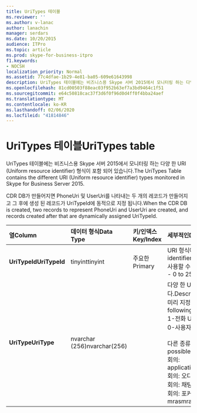 ```yaml
---
title: UriTypes 테이블
ms.reviewer: ''
ms.author: v-lanac
author: lanachin
manager: serdars
ms.date: 10/20/2015
audience: ITPro
ms.topic: article
ms.prod: skype-for-business-itpro
f1.keywords:
- NOCSH
localization_priority: Normal
ms.assetid: 77c4dfae-1b29-4e81-ba05-609e61643998
description: UriTypes 테이블에는 비즈니스용 Skype 서버 2015에서 모니터링 하는 다양 한 URI (Uniform resource identifier) 형식이 포함 되어 있습니다.
ms.openlocfilehash: 81cd00503f88eac03f952b63ef7a3bd9464c1f51
ms.sourcegitcommit: e64c50818cac37f3d6f0f96d0d4ff0f4bba24aef
ms.translationtype: MT
ms.contentlocale: ko-KR
ms.lasthandoff: 02/06/2020
ms.locfileid: "41814846"
---
```

# <a name="uritypes-table"></a><span data-ttu-id="57b97-103">UriTypes 테이블</span><span class="sxs-lookup"><span data-stu-id="57b97-103">UriTypes table</span></span>
 
<span data-ttu-id="57b97-104">UriTypes 테이블에는 비즈니스용 Skype 서버 2015에서 모니터링 하는 다양 한 URI (Uniform resource identifier) 형식이 포함 되어 있습니다.</span><span class="sxs-lookup"><span data-stu-id="57b97-104">The UriTypes Table contains the different URI (Uniform resource identifier) types monitored in Skype for Business Server 2015.</span></span>

<span data-ttu-id="57b97-105">CDR DB가 만들어지면 PhoneUri 및 UserUri를 나타내는 두 개의 레코드가 만들어지고 그 후에 생성 된 레코드가 UriTypeId에 동적으로 지정 됩니다.</span><span class="sxs-lookup"><span data-stu-id="57b97-105">When the CDR DB is created, two records to represent PhoneUri and UserUri are created, and records created after that are dynamically assigned UriTypeId.</span></span> 
  
|<span data-ttu-id="57b97-106">**열**</span><span class="sxs-lookup"><span data-stu-id="57b97-106">**Column**</span></span>|<span data-ttu-id="57b97-107">**데이터 형식**</span><span class="sxs-lookup"><span data-stu-id="57b97-107">**Data Type**</span></span>|<span data-ttu-id="57b97-108">**키/인덱스**</span><span class="sxs-lookup"><span data-stu-id="57b97-108">**Key/Index**</span></span>|<span data-ttu-id="57b97-109">**세부적인**</span><span class="sxs-lookup"><span data-stu-id="57b97-109">**Details**</span></span>|
|:-----|:-----|:-----|:-----|
|<span data-ttu-id="57b97-110">**UriTypeId**</span><span class="sxs-lookup"><span data-stu-id="57b97-110">**UriTypeId**</span></span> <br/> |<span data-ttu-id="57b97-111">tinyint</span><span class="sxs-lookup"><span data-stu-id="57b97-111">tinyint</span></span>  <br/> |<span data-ttu-id="57b97-112">주요한</span><span class="sxs-lookup"><span data-stu-id="57b97-112">Primary</span></span>  <br/> |<span data-ttu-id="57b97-113">URI 형식에 할당 된 고유 식별자입니다.</span><span class="sxs-lookup"><span data-stu-id="57b97-113">Unique identifier assigned to a URI type.</span></span>  <br/> <span data-ttu-id="57b97-114">사용할 수 있는 값-0 ~ 255</span><span class="sxs-lookup"><span data-stu-id="57b97-114">Possible values - 0 to 255</span></span> |
|<span data-ttu-id="57b97-115">**UriType**</span><span class="sxs-lookup"><span data-stu-id="57b97-115">**UriType**</span></span> <br/> |<span data-ttu-id="57b97-116">nvarchar (256)</span><span class="sxs-lookup"><span data-stu-id="57b97-116">nvarchar(256)</span></span>  <br/> || <span data-ttu-id="57b97-117">다양 한 URI 형식에 대 한 설명입니다.</span><span class="sxs-lookup"><span data-stu-id="57b97-117">Descriptions of the different URI types.</span></span> <span data-ttu-id="57b97-118">미리 지정 된 값은 다음과 같습니다.</span><span class="sxs-lookup"><span data-stu-id="57b97-118">The following values are pre-assigned:</span></span> <br/>  <span data-ttu-id="57b97-119">1-전화 Uri</span><span class="sxs-lookup"><span data-stu-id="57b97-119">1 - Phone Uri</span></span> <br/>  <span data-ttu-id="57b97-120">0-사용자 Uri</span><span class="sxs-lookup"><span data-stu-id="57b97-120">0 - User Uri</span></span> <br/> <br/>  <span data-ttu-id="57b97-121">다른 종류의 유형은 다음과 같습니다.</span><span class="sxs-lookup"><span data-stu-id="57b97-121">Other possible types include:</span></span> <br/><span data-ttu-id="57b97-122">회의: applicationsharing</span><span class="sxs-lookup"><span data-stu-id="57b97-122">conf:applicationsharing</span></span> <br/> <span data-ttu-id="57b97-123">회의: 오디오-영상</span><span class="sxs-lookup"><span data-stu-id="57b97-123">conf:audio-video</span></span><br/> <span data-ttu-id="57b97-124">회의: 채팅</span><span class="sxs-lookup"><span data-stu-id="57b97-124">conf:chat</span></span><br/>    <span data-ttu-id="57b97-125">회의: 포커스</span><span class="sxs-lookup"><span data-stu-id="57b97-125">conf:focus</span></span><br/>   <span data-ttu-id="57b97-126">mras</span><span class="sxs-lookup"><span data-stu-id="57b97-126">mras</span></span><br/>
